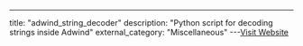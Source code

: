 ---
title: "adwind_string_decoder"
description: "Python script for decoding strings inside Adwind"
external_category: "Miscellaneous"
---[Visit Website](https://github.com/jpcertcc/aa-tools/blob/master/adwind_string_decoder.py)

